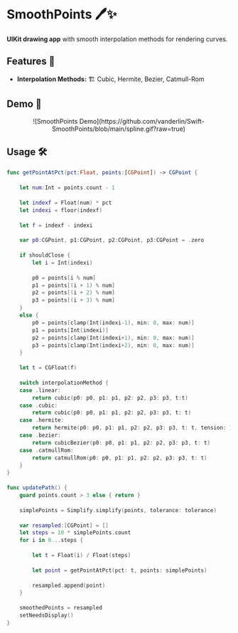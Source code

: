 # SmoothPoints 🖊️✨

**UIKit drawing app** with smooth interpolation methods for rendering curves.

## Features 🚀

-   **Interpolation Methods:** 🏗️
    Cubic, Hermite, Bezier, Catmull-Rom

## Demo 🎥

<p align="center">
![SmoothPoints Demo](https://github.com/vanderlin/Swift-SmoothPoints/blob/main/spline.gif?raw=true)
</p>

## Usage 🛠️

```swift
func getPointAtPct(pct:Float, points:[CGPoint]) -> CGPoint {

    let num:Int = points.count - 1

    let indexf = Float(num) * pct
    let indexi = floor(indexf)

    let f = indexf - indexi

    var p0:CGPoint, p1:CGPoint, p2:CGPoint, p3:CGPoint = .zero

    if shouldClose {
        let i = Int(indexi)

        p0 = points[i % num]
        p1 = points[(i + 1) % num]
        p2 = points[(i + 2) % num]
        p3 = points[(i + 3) % num]
    }
    else {
        p0 = points[clamp(Int(indexi-1), min: 0, max: num)]
        p1 = points[Int(indexi)]
        p2 = points[clamp(Int(indexi+1), min: 0, max: num)]
        p3 = points[clamp(Int(indexi+2), min: 0, max: num)]
    }

    let t = CGFloat(f)

    switch interpolationMethod {
    case .linear:
        return cubic(p0: p0, p1: p1, p2: p2, p3: p3, t:t)
    case .cubic:
        return cubic(p0: p0, p1: p1, p2: p2, p3: p3, t: t)
    case .hermite:
        return hermite(p0: p0, p1: p1, p2: p2, p3: p3, t: t, tension: 1.0, bias: 1.0)
    case .bezier:
        return cubicBezier(p0: p0, p1: p1, p2: p2, p3: p3, t: t)
    case .catmullRom:
        return catmullRom(p0: p0, p1: p1, p2: p2, p3: p3, t: t)
    }
}

func updatePath() {
    guard points.count > 3 else { return }

    simplePoints = Simplify.simplify(points, tolerance: tolerance)

    var resampled:[CGPoint] = []
    let steps = 10 * simplePoints.count
    for i in 0...steps {

        let t = Float(i) / Float(steps)

        let point = getPointAtPct(pct: t, points: simplePoints)

        resampled.append(point)
    }

    smoothedPoints = resampled
    setNeedsDisplay()
}
```
